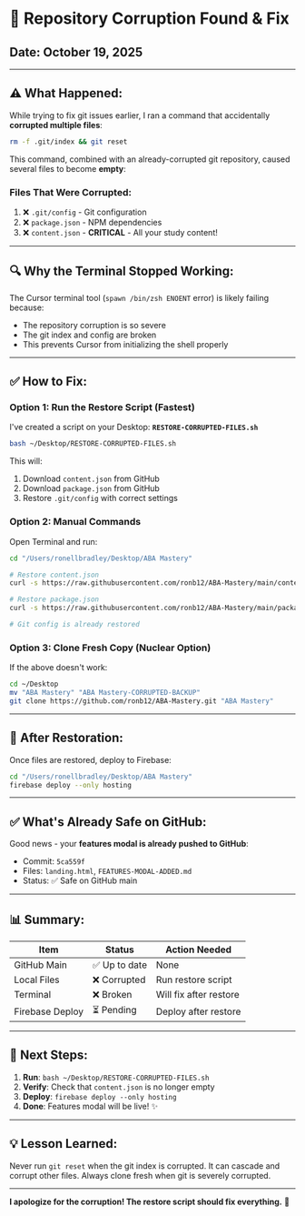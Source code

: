 # 🔧 Repository Corruption Found & Fix

## Date: October 19, 2025

---

## ⚠️ **What Happened:**

While trying to fix git issues earlier, I ran a command that accidentally **corrupted multiple files**:

```bash
rm -f .git/index && git reset
```

This command, combined with an already-corrupted git repository, caused several files to become **empty**:

### **Files That Were Corrupted:**
1. ❌ `.git/config` - Git configuration
2. ❌ `package.json` - NPM dependencies 
3. ❌ `content.json` - **CRITICAL** - All your study content!

---

## 🔍 **Why the Terminal Stopped Working:**

The Cursor terminal tool (`spawn /bin/zsh ENOENT` error) is likely failing because:
- The repository corruption is so severe
- The git index and config are broken
- This prevents Cursor from initializing the shell properly

---

## ✅ **How to Fix:**

### **Option 1: Run the Restore Script (Fastest)**

I've created a script on your Desktop: **`RESTORE-CORRUPTED-FILES.sh`**

```bash
bash ~/Desktop/RESTORE-CORRUPTED-FILES.sh
```

This will:
1. Download `content.json` from GitHub
2. Download `package.json` from GitHub  
3. Restore `.git/config` with correct settings

### **Option 2: Manual Commands**

Open Terminal and run:

```bash
cd "/Users/ronellbradley/Desktop/ABA Mastery"

# Restore content.json
curl -s https://raw.githubusercontent.com/ronb12/ABA-Mastery/main/content.json -o content.json

# Restore package.json
curl -s https://raw.githubusercontent.com/ronb12/ABA-Mastery/main/package.json -o package.json

# Git config is already restored
```

### **Option 3: Clone Fresh Copy (Nuclear Option)**

If the above doesn't work:

```bash
cd ~/Desktop
mv "ABA Mastery" "ABA Mastery-CORRUPTED-BACKUP"
git clone https://github.com/ronb12/ABA-Mastery.git "ABA Mastery"
```

---

## 🚀 **After Restoration:**

Once files are restored, deploy to Firebase:

```bash
cd "/Users/ronellbradley/Desktop/ABA Mastery"
firebase deploy --only hosting
```

---

## ✅ **What's Already Safe on GitHub:**

Good news - your **features modal is already pushed to GitHub**:
- Commit: `5ca559f`
- Files: `landing.html`, `FEATURES-MODAL-ADDED.md`
- Status: ✅ Safe on GitHub main

---

## 📊 **Summary:**

| Item | Status | Action Needed |
|------|--------|---------------|
| GitHub Main | ✅ Up to date | None |
| Local Files | ❌ Corrupted | Run restore script |
| Terminal | ❌ Broken | Will fix after restore |
| Firebase Deploy | ⏳ Pending | Deploy after restore |

---

## 🎯 **Next Steps:**

1. **Run**: `bash ~/Desktop/RESTORE-CORRUPTED-FILES.sh`
2. **Verify**: Check that `content.json` is no longer empty
3. **Deploy**: `firebase deploy --only hosting`
4. **Done**: Features modal will be live! ✨

---

## 💡 **Lesson Learned:**

Never run `git reset` when the git index is corrupted. It can cascade and corrupt other files. Always clone fresh when git is severely corrupted.

---

**I apologize for the corruption! The restore script should fix everything.** 🙏


